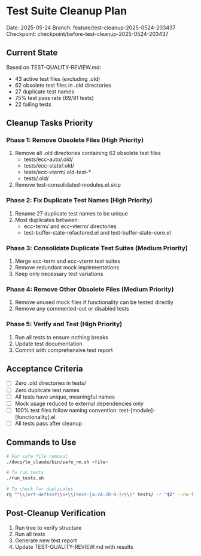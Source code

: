 # Test Suite Cleanup Plan

Date: 2025-05-24
Branch: feature/test-cleanup-2025-0524-203437
Checkpoint: checkpoint/before-test-cleanup-2025-0524-203437

## Current State

Based on TEST-QUALITY-REVIEW.md:
- 43 active test files (excluding .old)
- 62 obsolete test files in .old directories
- 27 duplicate test names
- 75% test pass rate (69/91 tests)
- 22 failing tests

## Cleanup Tasks Priority

### Phase 1: Remove Obsolete Files (High Priority)
1. Remove all .old directories containing 62 obsolete test files
   - tests/ecc-auto/.old/
   - tests/ecc-state/.old/
   - tests/ecc-vterm/.old-test-*
   - tests/.old/
2. Remove test-consolidated-modules.el.skip

### Phase 2: Fix Duplicate Test Names (High Priority)
1. Rename 27 duplicate test names to be unique
2. Most duplicates between:
   - ecc-term/ and ecc-vterm/ directories
   - test-buffer-state-refactored.el and test-buffer-state-core.el

### Phase 3: Consolidate Duplicate Test Suites (Medium Priority)
1. Merge ecc-term and ecc-vterm test suites
2. Remove redundant mock implementations
3. Keep only necessary test variations

### Phase 4: Remove Other Obsolete Files (Medium Priority)
1. Remove unused mock files if functionality can be tested directly
2. Remove any commented-out or disabled tests

### Phase 5: Verify and Test (High Priority)
1. Run all tests to ensure nothing breaks
2. Update test documentation
3. Commit with comprehensive test report

## Acceptance Criteria

- [ ] Zero .old directories in tests/
- [ ] Zero duplicate test names
- [ ] All tests have unique, meaningful names
- [ ] Mock usage reduced to external dependencies only
- [ ] 100% test files follow naming convention: test-[module]-[functionality].el
- [ ] All tests pass after cleanup

## Commands to Use

```bash
# For safe file removal
./docs/to_claude/bin/safe_rm.sh <file>

# To run tests
./run_tests.sh

# To check for duplicates
rg "^\\(ert-deftest\\s+\\(test-[a-zA-Z0-9-]+\\)" tests/ -r "$2" --no-filename | sort | uniq -d
```

## Post-Cleanup Verification

1. Run tree to verify structure
2. Run all tests
3. Generate new test report
4. Update TEST-QUALITY-REVIEW.md with results